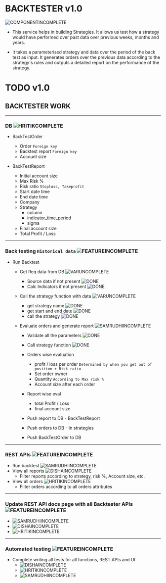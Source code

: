 # BACKTESTER v1.0

![COMPONENTINCOMPLETE]

* This service helps in building Strategies. It allows us test how a strategy would have performed over past data over previous weeks, months and years.

* It takes a parameterised strategy and data over the period of the back test as input. It generates orders over the previous data according to the strategy's rules and outputs a detailed report on the performance of the strategy.

# TODO v1.0


## BACKTESTER WORK

---

### DB ![HRITIKCOMPLETE]

- BackTestOrder
	- Order `Foreign key`
	- Backtest report `Foreign key`
	- Account size

- BackTestReport
	- Initial account size
	- Max Risk %
	- Risk ratio `Stoploss, Takeprofit`
	- Start date time
	- End date time
	- Company
	- Strategy
		- column
		- indicator_time_period
		- sigma
	- Final account size
	- Total Profit / Loss

---

### Back testing `Historical data` ![FEATUREINCOMPLETE]

- Run Backtest 

	- Get Req data from DB ![VARUNCOMPLETE]
		- Source data if not present ![DONE]
		- Calc Indicators if not present ![DONE]

	- Call the strategy function with data ![VARUNCOMPLETE]
  		- get strategy name ![DONE]
  		- get start and end date ![DONE]
  		- call the strategy ![DONE]
	
	- Evaluate orders and generate report ![SAMRUDHIINCOMPLETE]
	    - Validate all the parameters ![DONE]
		- Call strategy function ![DONE]
		- Orders wise evaluation
		  - profit / loss per order `Determined by when you get out of position + Risk ratio`
		  - Set order owner
		  - Quantity `According to Max risk %`
		  - Account size after each order
		  
	  	- Report wise eval
		  - total Profit / Loss
		  - final account size
		- Push report to DB - BackTestReport
		- Push orders to DB - In strategies
		- Push BackTestOrder to DB

---

### REST APIs ![FEATUREINCOMPLETE]

- Run backtest ![SAMRUDHIINCOMPLETE]
- View all reports ![DISHAINCOMPLETE]
	- Filter reports according to strategy, risk %, Account size, etc.
- View all orders ![HRITIKINCOMPLETE]
	- Filter orders according to all orders attributes

---

### Update REST API docs page with all Backtester APIs ![FEATUREINCOMPLETE]
- ![SAMRUDHIINCOMPLETE]
- ![DISHAINCOMPLETE]
- ![HRITIKINCOMPLETE]

---

### Automated testing ![FEATUREINCOMPLETE]
- Complete writing all tests for all functions, REST APIs and UI 
  - ![DISHAINCOMPLETE]
  - ![HRITIKINCOMPLETE]
  - ![SAMRUDHIINCOMPLETE]


[DONE]: https://img.shields.io/badge/DONE-brightgreen
[INCOMPLETE]: https://img.shields.io/badge/INCOMPLETE-red

[ALLINCOMPLETE]: https://img.shields.io/badge/ALL-INCOMPLETE-red
[ALLCOMPLETE]: https://img.shields.io/badge/ALL-COMPLETE-brightgreen

[VARUNINCOMPLETE]: https://img.shields.io/badge/VARUN-INCOMPLETE-red
[VARUNCOMPLETE]: https://img.shields.io/badge/VARUN-COMPLETE-brightgreen

[DISHAINCOMPLETE]: https://img.shields.io/badge/DISHA-INCOMPLETE-red
[DISHACOMPLETE]: https://img.shields.io/badge/DISHA-COMPLETE-brightgreen

[SAMRUDHIINCOMPLETE]: https://img.shields.io/badge/SAMRUDHI-INCOMPLETE-red
[SAMRUDHICOMPLETE]: https://img.shields.io/badge/SAMRUDHI-COMPLETE-brightgreen

[HRITIKINCOMPLETE]: https://img.shields.io/badge/HRITIK-INCOMPLETE-red
[HRITIKCOMPLETE]: https://img.shields.io/badge/HRITIK-COMPLETE-brightgreen

[BUG]: https://img.shields.io/badge/BUG-red
[BUGFIXED]: https://img.shields.io/badge/BUG-FIXED-brightgreen

[FEATUREINCOMPLETE]: https://img.shields.io/badge/FEATURE-INCOMPLETE-red
[FEATURECOMPLETE]: https://img.shields.io/badge/FEATURE-COMPLETE-brightgreen

[COMPONENTINCOMPLETE]: https://img.shields.io/badge/COMPONENT-INCOMPLETE-red
[COMPONENTCOMPLETE]: https://img.shields.io/badge/COMPONENT-COMPLETE-brightgreen

[MEETINGINCOMPLETE]: https://img.shields.io/badge/MEETING-INCOMPLETE-red

[DOCINCOMPLETE]: https://img.shields.io/badge/DOC-INCOMPLETE-red
[DOCCOMPLETE]: https://img.shields.io/badge/DOC-COMPLETE-brightgreen
